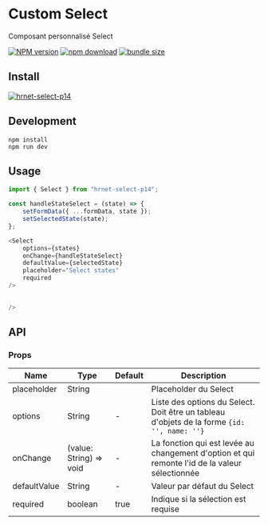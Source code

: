 # Custom Select

Composant personnalisé Select

[![NPM version][npm-image]][npm-url] [![npm download][download-image]][download-url] [![bundle size][bundlephobia-image]][bundlephobia-url]

[npm-image]: https://img.shields.io/npm/v/hrnet-select-p14.svg?style=flat-square
[npm-url]: http://npmjs.org/package/hrnet-select-p14
[download-image]: https://img.shields.io/npm/dm/hrnet-select-p14.svg?style=flat-square
[download-url]: https://npmjs.org/package/hrnet-select-p14
[bundlephobia-url]: https://bundlephobia.com/result?p=hrnet-select-p14
[bundlephobia-image]: https://badgen.net/bundlephobia/minzip/hrnet-select-p14

## Install

[![hrnet-select-p14](https://nodei.co/npm/hrnet-select-p14.png)](https://npmjs.org/package/hrnet-select-p14)

## Development

```
npm install
npm run dev
```


## Usage

```js
import { Select } from "hrnet-select-p14";

const handleStateSelect = (state) => {
    setFormData({ ...formData, state }); 
    setSelectedState(state);
};

<Select 
    options={states}
    onChange={handleStateSelect}
    defaultValue={selectedState}
    placeholder="Select states"
    required
/>

  
/>
```

## API

### Props

| Name | Type | Default | Description |
| --- | --- | --- | --- |
| placeholder | String |  | Placeholder du Select |
| options | String | - | Liste des options du Select. Doit être un tableau d'objets de la forme `{id: '', name: ''}`  |
| onChange | (value: String) => void | - | La fonction qui est levée au changement d'option et qui remonte l'id de la valeur sélectionnée |
|defaultValue | String | - | Valeur par défaut du Select |
| required | boolean |  true | Indique si la sélection est requise |